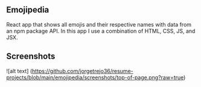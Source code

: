 ## Emojipedia ##

React app that shows all emojis and their respective names with data from an npm package API. In this app I use a combination of HTML, CSS, JS, and JSX.

## Screenshots ##

![alt text] (https://github.com/jorgetrejo36/resume-projects/blob/main/emojipedia/screenshots/top-of-page.png?raw=true)
